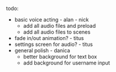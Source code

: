 todo:
- basic voice acting - alan - nick
    - add all audio files and preload
    - add all audio files to scenes
- fade in/out animation? - titus
- settings screen for audio? - titus
- general polish - danica
    - better background for text box
    - add background for username input